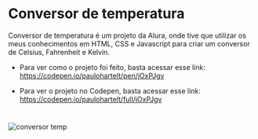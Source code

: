 # Conversor de temperatura

Conversor de temperatura é um projeto da Alura, onde tive que utilizar os meus conhecimentos em HTML, CSS e Javascript para criar um conversor de Celsius, Fahrenheit e Kelvin.

- Para ver como o projeto foi feito, basta acessar esse link: https://codepen.io/paulohartelt/pen/jOxPJgv 

- Para ver o projeto no Codepen, basta acessar esse link: https://codepen.io/paulohartelt/full/jOxPJgv

#
![conversor temp](https://user-images.githubusercontent.com/95707984/190933642-53b10221-1c01-4c7e-9d9b-dfc53eba3f30.png)
#
